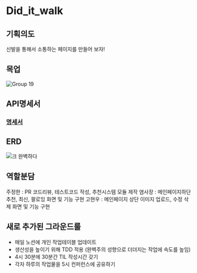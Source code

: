 # Did_it_walk

## 기획의도

신발을 통해서 소통하는 페이지를 만들어 보자!

## 목업

![Group 19](https://user-images.githubusercontent.com/55477835/171785427-153a85d1-6dbf-411c-ab37-464be4b12344.png)


## API명세서

### [명세서](https://www.notion.so/yogaboy/4ded08ffc2a04ed99fd856fa3852c4bd?v=65e3d4b56fb642cf9e1e110bb061be6a)

## ERD

![크 완벽하다](https://user-images.githubusercontent.com/55477835/172005679-d96bb977-02bb-4683-acaa-2846dca58111.png)


## 역할분담 

주정한 : PR 코드리뷰, 테스트코드 작성, 추천시스템 모듈 제작
염사장 : 메인페이지하단 추천, 최신, 팔로잉 화면 및 기능 구현
고현우 : 메인페이지 상단 이미지 업로드, 수정 삭제 화면 및 기능 구현

## 새로 추가된 그라운드룰

- 매일 노션에 개인 작업테이블 업데이트
- 생산성을 높이기 위해 TDD 적용 (완벽주의 성향으로 더뎌지는 작업에 속도를 높임)
- 4시 30분에 30분간 TIL 작성시간 갖기
- 각자 하루의 작업물을 5시 컨퍼런스에 공유하기
